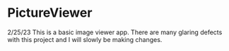 # PictureViewer
2/25/23
This is a basic image viewer app. There are many glaring defects with this project and I will slowly be making changes.
